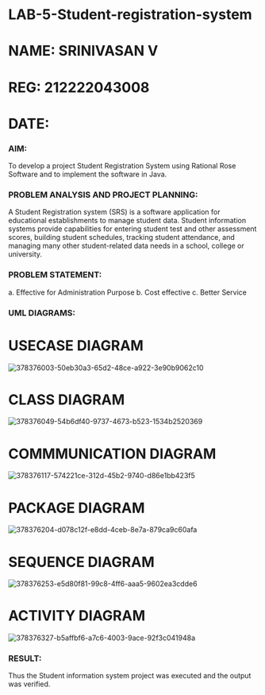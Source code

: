 # LAB-5-Student-registration-system
# NAME: SRINIVASAN V
# REG: 212222043008
# DATE:
### AIM:
To develop a project Student Registration System using Rational Rose Software and to
implement the software in Java.
### PROBLEM ANALYSIS AND PROJECT PLANNING:
A Student Registration system (SRS) is a software application for educational
establishments to manage student data. Student information systems provide capabilities for
entering student test and other assessment scores, building student schedules, tracking student
attendance, and managing many other student-related data needs in a school, college or
university.
### PROBLEM STATEMENT:
a. Effective for Administration Purpose
b. Cost effective
c. Better Service
### UML DIAGRAMS:
# USECASE DIAGRAM
![378376003-50eb30a3-65d2-48ce-a922-3e90b9062c10](https://github.com/user-attachments/assets/a021faa3-448d-4932-9a13-abc08d894c6e)
# CLASS DIAGRAM
![378376049-54b6df40-9737-4673-b523-1534b2520369](https://github.com/user-attachments/assets/54a53ed7-354e-4dac-aa9d-8023a6a0e0a9)
# COMMMUNICATION DIAGRAM
![378376117-574221ce-312d-45b2-9740-d86e1bb423f5](https://github.com/user-attachments/assets/6c6f4705-7b72-43cc-82eb-1c064285f256)
# PACKAGE DIAGRAM
![378376204-d078c12f-e8dd-4ceb-8e7a-879ca9c60afa](https://github.com/user-attachments/assets/2f91422b-0020-4b3b-8d6d-dd52c6010d1b)
# SEQUENCE DIAGRAM
![378376253-e5d80f81-99c8-4ff6-aaa5-9602ea3cdde6](https://github.com/user-attachments/assets/25d86435-9d94-4007-afde-80697c9bebc1)
# ACTIVITY DIAGRAM
 ![378376327-b5affbf6-a7c6-4003-9ace-92f3c041948a](https://github.com/user-attachments/assets/fec6000c-3845-4d98-826e-f4ee11e0deec)
### RESULT:
Thus the Student information system project was executed and the output was
verified.
